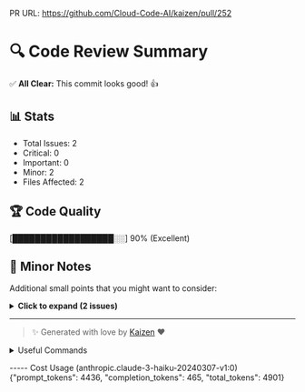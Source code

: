 PR URL: https://github.com/Cloud-Code-AI/kaizen/pull/252

# 🔍 Code Review Summary

✅ **All Clear:** This commit looks good! 👍

## 📊 Stats
- Total Issues: 2
- Critical: 0
- Important: 0
- Minor: 2
- Files Affected: 2
## 🏆 Code Quality
[██████████████████░░] 90% (Excellent)

## 📝 Minor Notes
Additional small points that you might want to consider:

<details>
<summary><strong>Click to expand (2 issues)</strong></summary>

<details>
<summary><strong>Linkedin Post Generation (2 issues)</strong></summary>

### 1. The LinkedIn post generation code is not formatted correctly.
📁 **File:** `examples/work_summarizer/main.py:60`
⚖️ **Severity:** 3/10
🔍 **Description:** The LinkedIn post generation code is spread across multiple lines, making it less readable and maintainable.
💡 **Solution:** Condense the LinkedIn post generation code into a single line, similar to the Twitter post generation.

**Current Code:**
```python
linkedin_post = work_summary_generator.generate_linkedin_post(
    summary, user="oss_example"
)
```

**Suggested Code:**
```python
linkedin_post = work_summary_generator.generate_linkedin_post(summary, user="oss_example")
```

### 2. The TWITTER_POST_PROMPT and LINKEDIN_POST_PROMPT could be improved for better readability.
📁 **File:** `kaizen/llms/prompts/work_summary_prompts.py:44`
⚖️ **Severity:** 4/10
🔍 **Description:** The prompts are currently formatted as a single long string, making them difficult to read and maintain.
💡 **Solution:** Consider breaking the prompts into multiple lines, using string formatting, and adding comments to explain the different sections.

</details>

</details>

---

> ✨ Generated with love by [Kaizen](https://cloudcode.ai) ❤️

<details>
<summary>Useful Commands</summary>

- **Feedback:** Reply with `!feedback [your message]`
- **Ask PR:** Reply with `!ask-pr [your question]`
- **Review:** Reply with `!review`
- **Explain:** Reply with `!explain [issue number]` for more details on a specific issue
- **Ignore:** Reply with `!ignore [issue number]` to mark an issue as false positive
- **Update Tests:** Reply with `!unittest` to create a PR with test changes
</details>


----- Cost Usage (anthropic.claude-3-haiku-20240307-v1:0)
{"prompt_tokens": 4436, "completion_tokens": 465, "total_tokens": 4901}